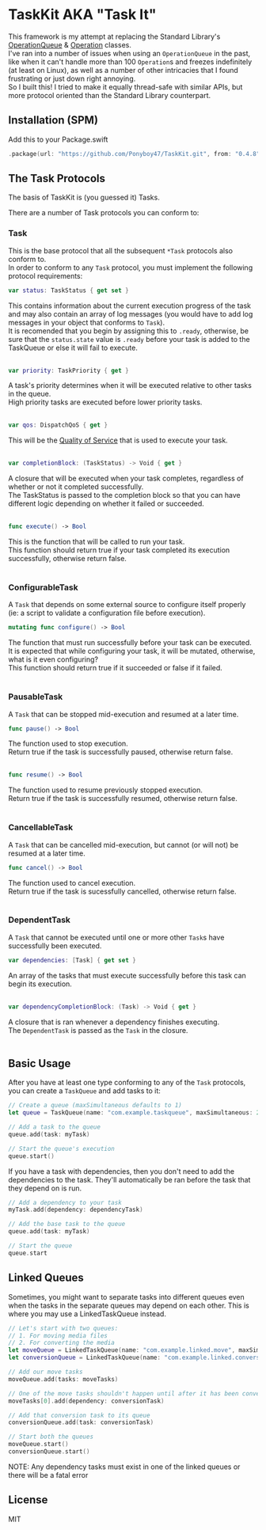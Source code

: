 # TaskKit AKA "Task It"

This framework is my attempt at replacing the Standard Library's [OperationQueue](https://developer.apple.com/documentation/foundation/operationqueue) & [Operation](https://developer.apple.com/documentation/foundation/operation) classes.<br />
I've ran into a number of issues when using an `OperationQueue` in the past, like when it can't handle more than 100 `Operation`s and freezes indefinitely (at least on Linux), as well as a number of other intricacies that I found frustrating or just down right annoying.<br />
So I built this! I tried to make it equally thread-safe with similar APIs, but more protocol oriented than the Standard Library counterpart.

## Installation (SPM)
Add this to your Package.swift
```swift
.package(url: "https://github.com/Ponyboy47/TaskKit.git", from: "0.4.8")
```

## The Task Protocols
The basis of TaskKit is (you guessed it) Tasks.

There are a number of Task protocols you can conform to:
### Task
This is the base protocol that all the subsequent `*Task` protocols also conform to.<br />
In order to conform to any `Task` protocol, you must implement the following protocol requirements:<br />

```swift
var status: TaskStatus { get set }
```
This contains information about the current execution progress of the task and may also contain an array of log messages (you would have to add log messages in your object that conforms to `Task`).<br />
It is recomended that you begin by assigning this to `.ready`, otherwise, be sure that the `status.state` value is `.ready` before your task is added to the TaskQueue or else it will fail to execute.<br /><br />

```swift
var priority: TaskPriority { get }
```
A task's priority determines when it will be executed relative to other tasks in the queue.<br />
High priority tasks are executed before lower priority tasks.<br /><br />

```swift
var qos: DispatchQoS { get }
```
This will be the [Quality of Service](https://developer.apple.com/documentation/dispatch/dispatchqos) that is used to execute your task.<br /><br />

```swift
var completionBlock: (TaskStatus) -> Void { get }
```
A closure that will be executed when your task completes, regardless of whether or not it completed successfully.<br />
The TaskStatus is passed to the completion block so that you can have different logic depending on whether it failed or succeeded.<br /><br />

```swift
func execute() -> Bool
```
This is the function that will be called to run your task.<br />
This function should return true if your task completed its execution successfully, otherwise return false.<br /><br />

### ConfigurableTask
A `Task` that depends on some external source to configure itself properly (ie: a script to validate a configuration file before execution).

```swift
mutating func configure() -> Bool
```
The function that must run successfully before your task can be executed. It is expected that while configuring your task, it will be mutated, otherwise, what is it even configuring?<br />
This function should return true if it succeeded or false if it failed.<br /><br />

### PausableTask
A `Task` that can be stopped mid-execution and resumed at a later time.

```swift
func pause() -> Bool
```
The function used to stop execution.<br />
Return true if the task is successfully paused, otherwise return false.<br /><br />

```swift
func resume() -> Bool
```
The function used to resume previously stopped execution.<br />
Return true if the task is successfully resumed, otherwise return false.<br /><br />

### CancellableTask
A `Task` that can be cancelled mid-execution, but cannot (or will not) be resumed at a later time.

```swift
func cancel() -> Bool
```
The function used to cancel execution.<br />
Return true if the task is sucessfully cancelled, otherwise return false.<br /><br />

### DependentTask
A `Task` that cannot be executed until one or more other `Task`s have successfully been executed.

```swift
var dependencies: [Task] { get set }
```
An array of the tasks that must execute successfully before this task can begin its execution.<br /><br />

```swift
var dependencyCompletionBlock: (Task) -> Void { get }
```
A closure that is ran whenever a dependency finishes executing.<br />
The `DependentTask` is passed as the `Task` in the closure.<br /><br />

## Basic Usage

After you have at least one type conforming to any of the `Task` protocols, you can create a `TaskQueue` and add tasks to it:
```swift
// Create a queue (maxSimultaneous defaults to 1)
let queue = TaskQueue(name: "com.example.taskqueue", maxSimultaneous: 2)

// Add a task to the queue
queue.add(task: myTask)

// Start the queue's execution
queue.start()
```

If you have a task with dependencies, then you don't need to add the dependencies to the task.
They'll automatically be ran before the task that they depend on is run.
```swift
// Add a dependency to your task
myTask.add(dependency: dependencyTask)

// Add the base task to the queue
queue.add(task: myTask)

// Start the queue
queue.start
```

## Linked Queues

Sometimes, you might want to separate tasks into different queues even when the tasks in the separate queues may depend on each other.
This is where you may use a LinkedTaskQueue instead.
```swift
// Let's start with two queues:
// 1. For moving media files
// 2. For converting the media
let moveQueue = LinkedTaskQueue(name: "com.example.linked.move", maxSimultaneous: 5)
let conversionQueue = LinkedTaskQueue(name: "com.example.linked.conversion", linkedTo: moveQueue)

// Add our move tasks
moveQueue.add(tasks: moveTasks)

// One of the move tasks shouldn't happen until after it has been converted
moveTasks[0].add(dependency: conversionTask)

// Add that conversion task to its queue
conversionQueue.add(task: conversionTask)

// Start both the queues
moveQueue.start()
conversionQueue.start()
```
NOTE: Any dependency tasks must exist in one of the linked queues or there will be a fatal error

## License
MIT
